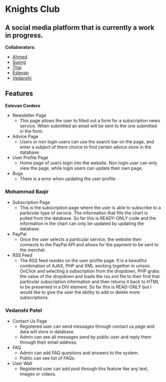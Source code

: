 # Knights Club
A social media platform that is currently a work in progress.
---
**Collaborators:**
- [Ahmed](https://github.com/a-hagar)
- [Suong](https://github.com/Suong-Tran)
- [Thai](https://github.com/thaivo)
- [Estevan](https://github.com/Estevan-C)
- [Vedanshi](https://github.com/Vedanshi15)

## Features

**Estevan Cordero**
- Newsletter Page
  - This page allows the user to filled out a form for a subscription news service. When submitted an email will be sent to the one submitted in the form.   
- Advice Page
  - Users or non login users can use the search bar on the page, and enter a subject of there choice to find certain advice store in the database. 
- User Profile Page
  - Home page of users login into the website. Non login user can only view the page, while login users can update their own page. 
- Bugs
  - There is a error when updating the user profile.
### **Mohammad Baqir**
- Subscription Page
  - This is the subscription page where the user is able to subscribe to a particular type of service. The information that fills the chart is pulled from the database. So far this is READY-ONLY code and the information in the chart can only be updated by updating the database.
- PayPal
  - Once the user selects a particular service, the website then connects to the PayPal API and allows for the payment to be sent to the merchat.
- RSS Feed
  - The RSS feed resides on the user profile page. It is a beautiful combination of AJAX, PHP and XML working together in unison. OnClick and selecting a subscription from the dropdown, PHP grabs the value of the dropdown and loads the rss.xml file to then find that particular subscription information and then returns it back to HTML to be presented in a DIV element. So far this is READ-ONLY but I would like to give the user the ability to add or delete more subscriptions.
### **Vedanshi Patel**
- Contact Us Page
  - Registered user can send messages through contact us page and data will store in database.
  - Admin can see all messages send by public user and reply them through their email address.
- FAQ
  - Admin can add FAQ questions and answers to the system.
  - Public can see list of FAQs.
- User Wall
  - Registered user can add post through this feature like any text, images or videos.
  
